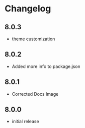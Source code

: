 # Changelog

## 8.0.3
- theme customization

## 8.0.2
- Added more info to package.json

## 8.0.1
- Corrected Docs Image

## 8.0.0
- initial release
